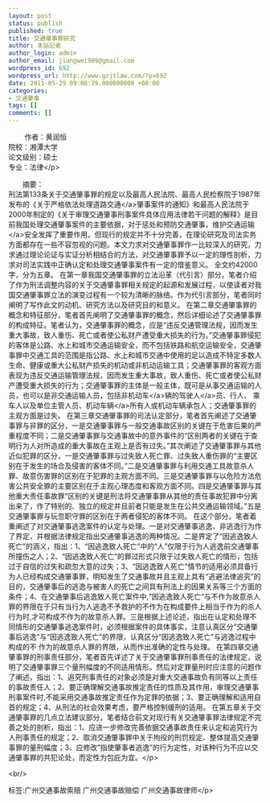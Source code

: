 ```yaml
---
layout: post
status: publish
published: true
title: 交通肇事罪研究
author: 本站记者
author_login: admin
author_email: jiangwei909@gmail.com
wordpress_id: 692
wordpress_url: http://www.gzjtlaw.com/?p=692
date: 2011-05-29 09:08:29.000000000 +08:00
categories:
- 交通肇事
tags: []
comments: []
---
```

<p><p>　　 作者：黄润恒<br>院校：湘潭大学<br>论文级别：硕士<br>专业：法律<&#47;p><p>　　摘要：<br>刑法第133条关于交通肇事罪的规定以及最高人民法院、最高人民检察院于1987年发布的《关于严格依法处理<a>道路交通<&#47;a>肇事案件的通知》和最高人民法院于2000年制定的《关于审理交通肇事刑事案件具体应用法律若干问题的解释》是目前我国处理交通肇事案件的主要依据，对于惩处和预防交通肇事，维护<a>交通运输<&#47;a>安全发挥了重要作用。但现行的规定并不十分完善，在理论研究及司法实务方面都存在一些不容忽视的问题。本文力求对交通肇事罪作一比较深入的研究，力求通过理论论证与实证分析相结合的方法，对交通肇事罪予以一定的理性剖析，力求对司法实践中正确认定和处理交通肇事案件有一定的借鉴意义。 全文约42000字，分为五章。 在第一章我国交通肇事罪的立法沿革（代引言）部分，笔者介绍了作为刑法调整内容的关于交通肇事罪相关规定的起源和发展过程，以使读者对我国交通肇事罪立法的演变过程有一个较为清晰的脉络。作为代引言部分，笔者同时阐明了写作此文的动机、研究方法以及研究目的和意义。 在第二章交通肇事罪的概念和特征部分，笔者首先阐明了交通肇事罪的概念，然后详细论述了交通肇事罪的构成特征。笔者认为，交通肇事罪的概念，应是&ldquo;违反交通管理法规，因而发生重大事故，致人重伤、死亡或者使公私财产遭受重大损失的行为。&rdquo;交通肇事罪侵犯的客体是公路、水上和城市交通运输安全，而不包括铁路和航空运输安全，交通肇事罪中交通工具的范围是指公路、水上和城市交通中使用的足以造成不特定多数人生命、健康或重大公私财产损失的机动或非机动运输工具；交通肇事罪的客观方面表现为违反交通运输管理法规，因而发生重大事故，致人重伤、死亡或者使公私财产遭受重大损失的行为；交通肇事罪的主体是一般主体，既可是从事交通运输的人员，也可以是非交通运输人员，包括非<a>机动车<&#47;a>辆的<a>驾驶人<&#47;a>员、行人、 乘车人以及单位主管人员、机动<a>车辆<&#47;a>所有人或机动车辆承包人；交通肇事罪的主观方面是过失。 在第三章交通肇事罪的司法认定部分，笔者首先阐述了交通肇事罪与非罪的区分，一是交通肇事罪与一般交通事故区别的关键在于危害后果的严重程度不同；二是交通肇事罪与交通事故中的意外事件的&ldquo;区别两者的关键在于查明行为人对所造成的重大事故在主观上是否有过失。&rdquo;其次阐述了交通肇事罪与其他近似犯罪的区分，一是交通肇事罪与过失致人死亡罪、过失致人重伤罪的&ldquo;主要区别在于发生的场合及侵害的客体不同。&rdquo;二是交通肇事罪与利用交通工具故意杀人罪、故意伤害罪的区别在于犯罪的主观方面不同。三是交通肇事罪与以危险方法危害公共安全罪的主要区别在于主观心理态度和客观方面不同。四是交通肇事罪与其他重大责任事故罪&ldquo;区别的关键是刑法将交通肇事罪从其他的责任事故犯罪中分离出来了，作了特别的、独立的规定并且前者只能是发生在公共交通运输领域。&rdquo;五是交通肇事罪与玩忽职守罪的区别在于两者侵犯的客体不同。 在这个部分，笔者着重阐述了对交通肇事逃逸案件的认定与处理。一是对交通肇事逃逸、非逃逸行为作了界定，并根据法律规定指出交通肇事逃逸的两种情况。二是界定了&ldquo;因逃逸致人死亡&rdquo;的涵义，指出：1、&ldquo;因逃逸致人死亡&rdquo;中的&ldquo;人&rdquo;仅限于行为人逃逸前交通肇事所撞伤之人；2、&ldquo;因逃逸致人死亡&rdquo;的罪过形式只限于过失致人死亡的情形，包括过于自信的过失和疏忽大意的过失；3、&ldquo;因逃逸致人死亡&rdquo;情节的适用必须具备行为人已经构成交通肇事罪，明知发生了交通事故并且主观上具有&ldquo;逃避法律追究&rdquo;的目的，交通肇事后的逃逸与被害人的死亡之间具有刑法上的因果关系等三个方面的条件；4、在交通肇事后逃逸致人死亡案件中,&ldquo;因逃逸致人死亡&rdquo;与不作为故意杀人罪的界限在于只有当行为人逃逸不予救护的不作为在构成要件上相当于作为的杀人行为时,才可构成不作为的故意杀人罪。三是根据上述论述，指出在认定和处理不同情形的交通肇事逃逸案件时，必须根据案件的具体事实，注意认真区分&ldquo;交通肇事后逃逸&rdquo;与&ldquo;因逃逸致人死亡&rdquo;的界限，认真区分&ldquo;因逃逸致人死亡&rdquo;与逃逸过程中构成的不 作为的故意杀人罪的界限，从而作出准确的定性与处理。 在第四章交通肇事罪的刑事责任部分，笔者首先详述了关于交通肇事罪刑事责任的法律规定，说明了交通肇事罪三个量刑幅度的不同适用情形。然后对定罪量刑时应注意的问题作了阐述，指出：1、追究刑事责任的对象必须是对重大交通事故负有同等以上责任的事故责任人；2、要正确理解交通事故推定责任的性质及其作用，审理交通肇事刑事案件时,不能采用交通事故推定责任作为定罪的依据；3、要正确理解和适用自首的规定；4、从刑法的社会效果考虑，要严格控制缓刑的适用。 在第五章关于交通肇事罪的几点立法建议部分，笔者结合前文对现行有关交通肇事罪法律规定不完善之处的剖析，指出：1、应进一步修改完善依据交通事故责任来认定和追究行为人刑事责任的规定；2、取消交通肇事罪中关于拘役的刑罚规定、整体提高交通肇事罪的量刑幅度；3、应修改&ldquo;指使肇事者逃逸&rdquo;的行为定性，对该种行为不应以交通肇事罪的共犯论处，而定性为包庇为宜。<&#47;p><br&#47;><p>标签:广州交通事故索赔 广州交通事故赔偿 广州交通事故律师<&#47;p>
